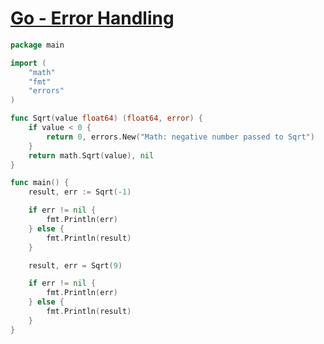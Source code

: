 # [Go - Error Handling](https://www.tutorialspoint.com/go/go_error_handling.htm)

```go
package main

import (
    "math"
    "fmt"
    "errors"
)

func Sqrt(value float64) (float64, error) {
    if value < 0 {
        return 0, errors.New("Math: negative number passed to Sqrt")
    }
    return math.Sqrt(value), nil
}

func main() {
    result, err := Sqrt(-1)

    if err != nil {
        fmt.Println(err)
    } else {
        fmt.Println(result)
    }

    result, err = Sqrt(9)

    if err != nil {
        fmt.Println(err)
    } else {
        fmt.Println(result)
    }
}
```